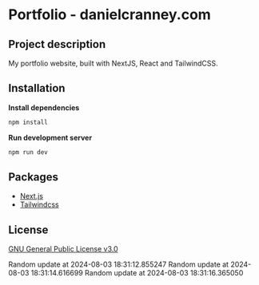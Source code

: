 
# Portfolio - danielcranney.com
## Project description
My portfolio website, built with NextJS, React and TailwindCSS.


## Installation

**Install dependencies**
```bash
npm install
```

**Run development server**
```bash
npm run dev
```

## Packages

- [Next.js](https://nextjs.org/docs)
- [Tailwindcss](https://tailwindcss.com/docs)

## License
[GNU General Public License v3.0](https://choosealicense.com/licenses/gpl-3.0/)

Random update at 2024-08-03 18:31:12.855247
Random update at 2024-08-03 18:31:14.616699
Random update at 2024-08-03 18:31:16.365050